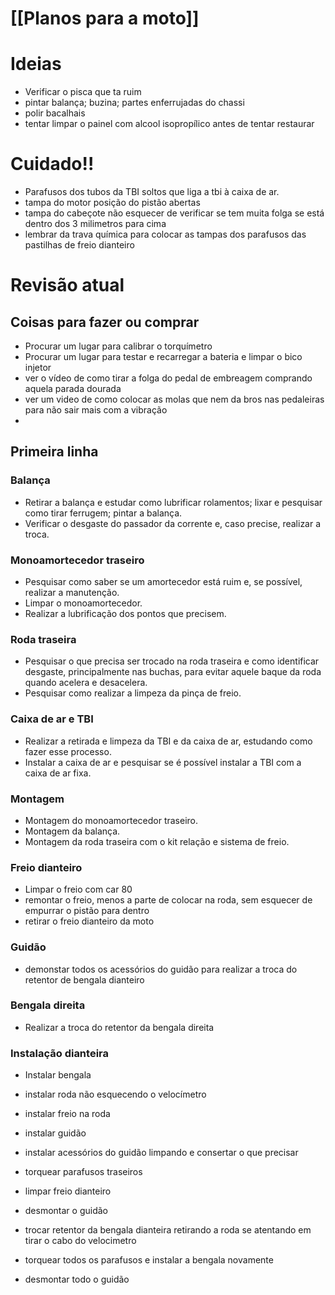 # [[Planos para a moto]]
# Ideias
- Verificar o pisca que ta ruim
- pintar balança; buzina; partes enferrujadas do chassi
- polir bacalhais
- tentar limpar o painel com alcool isopropílico antes de tentar restaurar 

# Cuidado!!
- Parafusos dos tubos da TBI soltos que liga a tbi à caixa de ar.
- tampa do motor posição do pistão abertas
- tampa do cabeçote não esquecer de verificar se tem muita folga se está dentro dos 3 milimetros para cima 
-  lembrar da trava química para colocar as tampas dos parafusos das pastilhas de freio dianteiro
# Revisão atual
## Coisas para fazer ou comprar
- Procurar um lugar para calibrar o torquímetro
- Procurar um lugar para testar e recarregar a bateria e limpar o bico injetor
- ver o vídeo de como tirar a folga do pedal de embreagem comprando aquela parada dourada
- ver um video de como colocar as molas que nem da bros nas pedaleiras para não sair mais com a vibração
- 
## Primeira linha
### Balança
- Retirar a balança e estudar como lubrificar rolamentos; lixar e pesquisar como tirar ferrugem; pintar a balança.
- Verificar o desgaste do passador da corrente e, caso precise, realizar a troca.

### Monoamortecedor traseiro
- Pesquisar como saber se um amortecedor está ruim e, se possível, realizar a manutenção.
- Limpar o monoamortecedor.
- Realizar a lubrificação dos pontos que precisem.

### Roda traseira
- Pesquisar o que precisa ser trocado na roda traseira e como identificar desgaste, principalmente nas buchas, para evitar aquele baque da roda quando acelera e desacelera.
- Pesquisar como realizar a limpeza da pinça de freio.

### Caixa de ar e TBI
- Realizar a retirada e limpeza da TBI e da caixa de ar, estudando como fazer esse processo.
- Instalar a caixa de ar e pesquisar se é possível instalar a TBI com a caixa de ar fixa.

### Montagem
- Montagem do monoamortecedor traseiro.
- Montagem da balança.
- Montagem da roda traseira com o kit relação e sistema de freio.

### Freio dianteiro
- Limpar o freio com car 80
- remontar o freio, menos a parte de colocar na roda, sem esquecer de empurrar o pistão para dentro
- retirar o freio dianteiro da moto

### Guidão
- demonstar todos os acessórios do guidão para realizar a troca do retentor de bengala dianteiro

### Bengala direita
- Realizar a troca do retentor da bengala direita

### Instalação dianteira
- Instalar bengala
- instalar roda não esquecendo o velocímetro
- instalar freio na roda
- instalar guidão
- instalar acessórios do guidão limpando e consertar o que precisar

- torquear parafusos traseiros 
- limpar freio dianteiro 
- desmontar o guidão
- trocar retentor da bengala dianteira retirando a roda  se atentando em tirar o cabo do velocimetro
- torquear todos os parafusos e instalar a bengala novamente
- desmontar todo o guidão


